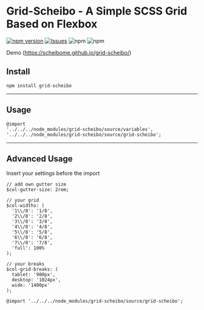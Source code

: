 # Grid-Scheibo - A Simple SCSS Grid Based on Flexbox

[![npm version](https://badge.fury.io/js/grid-scheibo.svg?style=flat)](https://npmjs.org/package/grid-scheibo)
 [![Issues](https://img.shields.io/github/issues/scheibome/grid-scheibo.svg)]( https://github.com/scheibome/grid-scheibo/issues) ![npm](https://img.shields.io/npm/dt/grid-scheibo.svg)
![npm](https://img.shields.io/npm/l/grid-scheibo.svg)

Demo (https://scheibome.github.io/grid-scheibo/)

## Install

``npm install grid-scheibo``

---

## Usage

```
@import
'../../../node_modules/grid-scheibo/source/variables',
'../../../node_modules/grid-scheibo/source/grid-scheibo';
```

---

## Advanced Usage

Insert your settings before the import

```
// add own gutter size
$col-gutter-size: 2rem;

// your grid
$col-widths: (
  '1\\/8': '1/8',
  '2\\/8': '2/8',
  '3\\/8': '3/8',
  '4\\/8': '4/8',
  '5\\/8': '5/8',
  '6\\/8': '6/8',
  '7\\/8': '7/8',
  'full': 100%
);

// your breaks
$col-grid-breaks: (
  tablet: '900px',
  desktop: '1024px',
  wide: '1400px'
);

@import '../../../node_modules/grid-scheibo/source/grid-scheibo';
```
